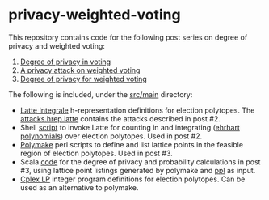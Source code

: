 # privacy-weighted-voting
This repository contains code for the following post series on degree of privacy and weighted voting:

1. [Degree of privacy in voting](https://nvotes.com/degree-privacy-voting/)
2. [A privacy attack on weighted voting](https://nvotes.com/privacy-attack-weighted-voting/)
3. [Degree of privacy for weighted voting](https://nvotes.com/degree-privacy-weighted-voting/)

The following is included, under the [src/main](src/main) directory:

* [Latte Integrale](https://www.math.ucdavis.edu/~latte/software.php) h-representation definitions for election polytopes. The [attacks.hrep.latte](src/main/latte/attacks.hrep.latte) contains the attacks described in post #2.
* Shell [script](src/main/shell/latte-count.sh) to invoke Latte for counting in and integrating ([ehrhart polynomials](https://www.math.ucdavis.edu/~latte/software/packages/latte_current/manual_v1.7.2.pdf)) over election polytopes. Used in post #2.
* [Polymake](https://polymake.org/) perl scripts to define and list lattice points in the feasible region of election polytopes. Used in post #3.
* Scala [code](src/main/scala/D2.scala) for the degree of privacy and probability calculations in post #3, using lattice point listings generated by polymake and [ppl](http://bugseng.com/products/ppl/) as input.
* [Cplex LP](http://lpsolve.sourceforge.net/5.5/CPLEX-format.htm) integer program definitions for election polytopes. Can be used as an alternative to polymake.